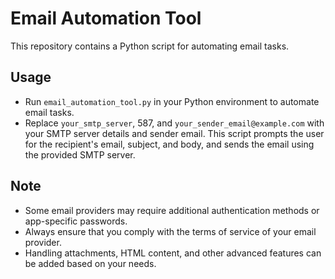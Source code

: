 # Email Automation Tool

This repository contains a Python script for automating email tasks.

## Usage

- Run `email_automation_tool.py` in your Python environment to automate email tasks.
- Replace `your_smtp_server`, 587, and `your_sender_email@example.com` with your SMTP server details and sender email.
 This script prompts the user for the recipient's email, subject, and body, and sends the email using the provided SMTP server.

## Note

- Some email providers may require additional authentication methods or app-specific passwords.
- Always ensure that you comply with the terms of service of your email provider.
- Handling attachments, HTML content, and other advanced features can be added based on your needs.
